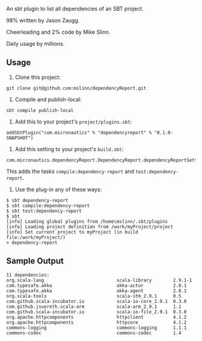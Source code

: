 An sbt plugin to list all dependencies of an SBT project.

98% written by Jason Zaugg.

Cheerleading and 2% code by Mike Slinn.

Daily usage by millions.

## Usage

 1. Clone this project:
````
git clone git@github.com:mslinn/dependencyReport.git
````

 1. Compile and publish-local:
````
sbt compile publish-local
````

 1. Add this to your project's `project/plugins.sbt`:
````
addSbtPlugin("com.micronautics" % "dependencyreport" % "0.1.0-SNAPSHOT")
````

 1. Add this setting to your project's `build.sbt`:
````
com.micronautics.dependencyReport.DependencyReport.dependencyReportSettings
````
This adds the tasks `compile:dependency-report` and `test:dependency-report`.

 1. Use the plug-in any of these ways:
````
$ sbt dependency-report
$ sbt compile:dependency-report
$ sbt test:dependency-report
$ sbt
[info] Loading global plugins from /home\mslinn/.sbt/plugins
[info] Loading project definition from /work/myProject/project
[info] Set current project to myProject (in build file:/work/myProject/)
> dependency-report
````

## Sample Output

````
11 dependencies:
org.scala-lang                           scala-library        2.9.1-1
com.typesafe.akka                        akka-actor           2.0.1
com.typesafe.akka                        akka-agent           2.0.1
org.scala-tools                          scala-stm_2.9.1      0.5
com.github.scala-incubator.io            scala-io-core_2.9.1  0.3.0
com.github.jsuereth.scala-arm            scala-arm_2.9.1      1.1
com.github.scala-incubator.io            scala-io-file_2.9.1  0.3.0
org.apache.httpcomponents                httpclient           4.1.2
org.apache.httpcomponents                httpcore             4.1.2
commons-logging                          commons-logging      1.1.1
commons-codec                            commons-codec        1.4
````
